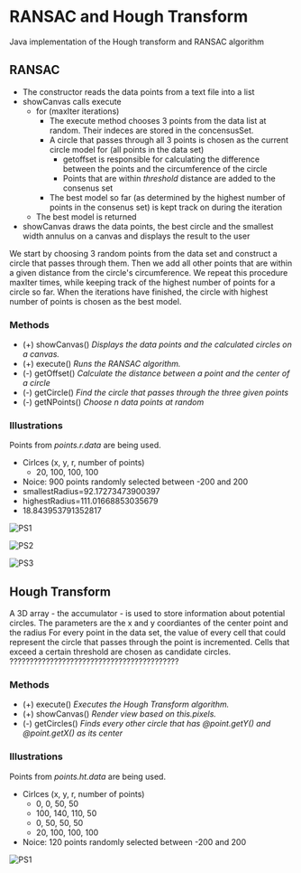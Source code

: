 # RANSAC and Hough Transform

Java implementation of the Hough transform and RANSAC algorithm

## RANSAC

- The constructor reads the data points from a text file into a list
- showCanvas calls execute
	- for (maxIter iterations)
		- The execute method chooses 3 points from the data list at random. Their indeces are stored in the concensusSet.
		- A circle that passes through all 3 points is chosen as the current circle model
		for (all points in the data set)
			- getoffset is responsible for calculating the difference between the points and the circumference of the circle
			- Points that are within *threshold* distance are added to the consenus set 
		- The best model so far (as determined by the highest number of points in the consenus set) is kept track on during the iteration
	- The best model is returned
- showCanvas draws the data points, the best circle and the smallest width annulus on a canvas and displays the result to the user



We start by choosing 3 random points from the data set and construct a circle that passes through them. Then we add all other points that are within a given distance from the circle's circumference. We repeat this procedure maxIter times, while keeping track of the highest number of points for a circle so far. When the iterations have finished, the circle with highest number of points is chosen as the best model.

### Methods

- (+) showCanvas() *Displays the data points and the calculated circles on a canvas.*
- (+) execute() *Runs the RANSAC algorithm.*
- (-) getOffset() *Calculate the distance between a point and the center of a circle*
- (-) getCircle() *Find the circle that passes through the three given points*
- (-) getNPoints() *Choose n data points at random* 

### Illustrations

Points from *points.r.data* are being used.

- Cirlces (x, y, r, number of points)
  - 20, 100, 100, 100
- Noice: 900 points randomly selected between -200 and 200
- smallestRadius=92.17273473900397
- highestRadius=111.01668853035679
- 18.843953791352817

![PS1](http://i.imgur.com/fs2WgVy.png)

![PS2](http://i.imgur.com/U5HaP7R.png)

![PS3](http://i.imgur.com/RR8M50p.png)

## Hough Transform

A 3D array - the accumulator - is used to store information about potential circles. The parameters are the x and y coordiantes of the center point and the radius For every point in the data set, the value of every cell that could represent the circle that passes through the point is incremented. Cells that exceed a certain threshold are chosen as candidate circles. ??????????????????????????????????????????

### Methods

- (+) execute() *Executes the Hough Transform algorithm.*
- (+) showCanvas() *Render view based on this.pixels.*
- (-) getCircles() *Finds every other circle that has @point.getY() and @point.getX() as its center*

### Illustrations

Points from *points.ht.data* are being used.

- Cirlces (x, y, r, number of points)
  - 0, 0, 50, 50
  - 100, 140, 110, 50
  - 0, 50, 50, 50
  - 20, 100, 100, 100
- Noice: 120 points randomly selected between -200 and 200

![PS1](http://i.imgur.com/rYqX67O.png)